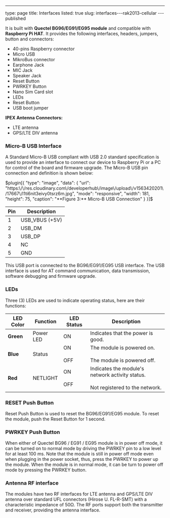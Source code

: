 ---
type: page
title: Interfaces
listed: true
slug: interfaces---rak2013-cellular
---published

It is built with **Quectel BG96/EG91/EG95 module** and compatible with **Raspberry Pi HAT**. It provides the following interfaces, headers, jumpers, button and connectors:

- 40-pins Raspberry connector
- Micro USB
- MikroBus connector
- Earphone Jack
- MIC Jack
- Speaker Jack
- Reset Button
- PWRKEY Button
- Nano Sim Card slot
- LEDs
- Reset Button
- USB boot jumper

**IPEX Antenna Connectors:**

- LTE antenna
- GPS/LTE DIV antenna

### Micro-B USB Interface

A Standard Micro-B USB compliant with USB 2.0 standard specification is used to
provide an interface to connect our device to Raspberry Pi or a PC for control of the board and
firmware upgrade. The Micro-B USB pin connection and definition is shown below:

$plugin[{
    "type": "image",
    "data": {
        "url": "https:\/\/res.cloudinary.com\/developerhub\/image\/upload\/v1563420201\/17667\/l1ti6nit3eivy0tsrz6m.jpg",
        "mode": "responsive",
        "width": 181,
        "height": 75,
        "caption": "**Figure 3:** Micro-B USB Connection"
    }
}]$

| **Pin** | **Description** | 
| ---- | ---- | 
| 1 | USB_VBUS (+5V) | 
| 2 | USB_DM | 
| 3 | USB_DP | 
| 4 | NC | 
| 5 | GND | 


This USB port is connected to the BG96/EG91/EG95 USB interface. The USB
interface is used for AT command communication, data transmission, software
debugging and firmware upgrade.

### LEDs

Three (3) LEDs are used to indicate operating status, here are their functions:

| **LED Color** | **Function** | **LED Status** | **Description** | 
| ---- | ---- | ---- | ---- | 
| **Green** | Power LED | ON | Indicates that the power is good. | 
| **Blue** | Status | ON<br><br>OFF | The module is powered on.<br><br>The module is powered off. | 
| **Red** | NETLIGHT | ON<br><br>OFF | Indicates the module's network activity status.<br><br>Not registered to the network. | 


### RESET Push Button

Reset Push Button is used to reset the BG96/EG91/EG95 module. To reset the module, push the Reset Button for 1 second.

### PWRKEY Push Button

When either of Quectel BG96 / EG91 / EG95 module is in power off mode, it can be turned on to normal mode
by driving the PWRKEY pin to a low level for at least 100 ms. Note that the module is still in power off mode even when plugging in the power socket, thus, press the PWRKEY to power up the module. When the module is in normal mode, it can be turn to power off mode by pressing the PWRKEY button.

### Antenna RF interface

The modules have two RF interfaces for LTE antenna and GPS/LTE DIV antenna over
standard UFL connectors (Hirose U. FL-R-SMT) with a characteristic impedance of
50Ω. The RF ports support both the transmitter and receiver, providing the antenna interface.

